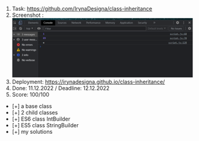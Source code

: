 1. Task: https://github.com/IrynaDesigna/class-inheritance
2. Screenshot :
![](inheritance.png)
3. Deployment: https://irynadesigna.github.io/class-inheritance/
4. Done: 11.12.2022 / Deadline: 12.12.2022
5. Score: 100/100
  - [+] a base class
  - [+] 2 child classes
  - [+] ES6 class IntBuilder
  - [+] ES5 class StringBuilder
  - [+] my solutions
